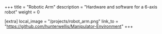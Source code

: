 +++
title = "Robotic Arm"
description = "Hardware and software for a 6-axis robot"
weight = 0

[extra]
local_image = "/projects/robot_arm.png"
link_to = "https://github.com/hunterwellis/Manipulator-Environment"
+++
